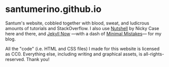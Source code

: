 # santumerino.github.io
Santum's website, cobbled together with blood, sweat, and ludicrous amounts of tutorials and StackOverflow. I also use [Nutshell](https://github.com/ncase/nutshell) by Nicky Case here and there, and [Jekyll Now](https://github.com/barryclark/jekyll-now) —with a dash of [Minimal Mistakes](https://github.com/mmistakes/minimal-mistakes)— for my blog.

All the "code" (i.e. HTML and CSS files) I made for this website is licensed as CC0. Everything else, including writing and graphical assets, is all-rights-reserved. Thank you!

